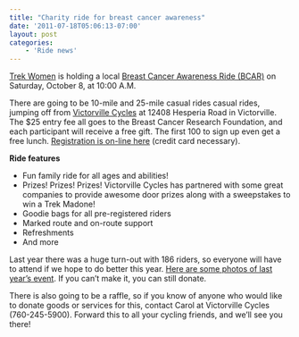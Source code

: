 ```yaml
---
title: "Charity ride for breast cancer awareness"
date: '2011-07-18T05:06:13-07:00'
layout: post
categories:
    - 'Ride news'
---
```


[Trek Women](http://goo.gl/BF72B) is holding a local [Breast Cancer Awareness Ride (BCAR)](http://goo.gl/BJnEK) on Saturday, October 8, at 10:00 A.M.  
  
There are going to be 10-mile and 25-mile casual rides casual rides, jumping off from [Victorville Cycles](http://goo.gl/hXwsP) at 12408 Hesperia Road in Victorville. The $25 entry fee all goes to the Breast Cancer Research Foundation, and each participant will receive a free gift. The first 100 to sign up even get a free lunch. [Registration is on-line here](http://goo.gl/vaee8) (credit card necessary).

**Ride features**

- Fun family ride for all ages and abilities!
- Prizes! Prizes! Prizes! Victorville Cycles has partnered with some great companies to provide awesome door prizes along with a sweepstakes to win a Trek Madone!
- Goodie bags for all pre-registered riders
- Marked route and on-route support
- Refreshments
- And more

Last year there was a huge turn-out with 186 riders, so everyone will have to attend if we hope to do better this year. [Here are some photos of last year’s event](https://www.hdcycling.org/2010/10/09/bcar-wrap-up/ "2010 Victorville BCAR"). If you can’t make it, you can still donate.

There is also going to be a raffle, so if you know of anyone who would like to donate goods or services for this, contact Carol at Victorville Cycles (760-245-5900). Forward this to all your cycling friends, and we’ll see you there!